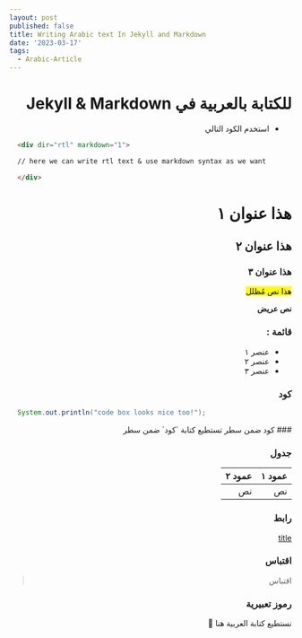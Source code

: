 ```yaml
---
layout: post
published: false
title: Writing Arabic text In Jekyll and Markdown
date: '2023-03-17'
tags:
  - Arabic-Article
---
```



<div dir="rtl" markdown="1">



# للكتابة بالعربية في Jekyll & Markdown
- استخدم الكود التالي
 </div>
 
```markdown
  <div dir="rtl" markdown="1">

  // here we can write rtl text & use markdown syntax as we want

  </div>
```

<div dir="rtl" markdown="1">

# هذا عنوان ١ 

## هذا عنوان ٢ 

### هذا عنوان ٣ 

<mark> هذا نص مُظلل </mark>

**نص عريض**

### قائمة : 
- عنصر ١ 
- عنصر ٢ 
- عنصر ٣ 

### كود

</div>

```java
  System.out.println("code box looks nice too!");
```
<div dir="rtl" markdown="1">
### كود ضمن سطر 
تستطيع كتابة `كود` ضمن سطر


### جدول 

| عمود ١ | عمود ٢ |
|------|------|
| نص | نص | 


### رابط
[title](https://www.example.com)

### اقتباس
> اقتباس

### رموز تعبيرية 
نستطيع كتابة العربية هنا 🥳



</div>
